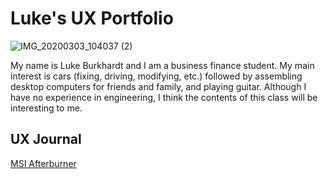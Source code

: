 # Luke's UX Portfolio

![IMG_20200303_104037 (2)](https://user-images.githubusercontent.com/123508892/224463565-56afc02c-efe4-4585-b24c-bbb929ba7979.jpg)

My name is Luke Burkhardt and I am a business finance student. My main interest is cars (fixing, driving, modifying, etc.) followed by assembling desktop computers for friends and family, and playing guitar. Although I have no experience in engineering, I think the contents of this class will be interesting to me.  

## UX Journal

[MSI Afterburner](j01/)

